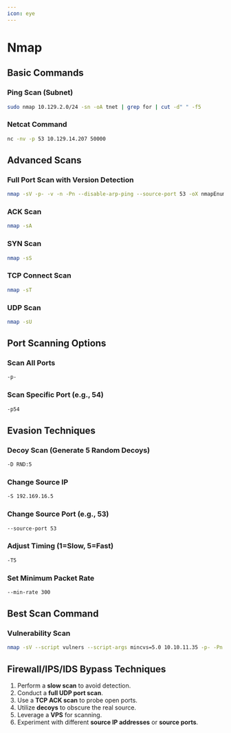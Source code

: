 ```yaml
---
icon: eye
---
```


# Nmap

## **Basic Commands**

### **Ping Scan (Subnet)**

```bash
sudo nmap 10.129.2.0/24 -sn -oA tnet | grep for | cut -d" " -f5
```

### **Netcat Command**

```bash
nc -nv -p 53 10.129.14.207 50000
```

## **Advanced Scans**

### **Full Port Scan with Version Detection**

```bash
nmap -sV -p- -v -n -Pn --disable-arp-ping --source-port 53 -oX nmapEnumHardfff.xml 10.129.14.207 --min-rate 400
```

### **ACK Scan**

```bash
nmap -sA
```

### **SYN Scan**

```bash
nmap -sS
```

### **TCP Connect Scan**

```bash
nmap -sT
```

### **UDP Scan**

```bash
nmap -sU
```

## **Port Scanning Options**

### **Scan All Ports**

```bash
-p-
```

### **Scan Specific Port (e.g., 54)**

```bash
-p54
```

## **Evasion Techniques**

### **Decoy Scan (Generate 5 Random Decoys)**

```bash
-D RND:5
```

### **Change Source IP**

```bash
-S 192.169.16.5
```

### **Change Source Port (e.g., 53)**

```bash
--source-port 53
```

### **Adjust Timing (1=Slow, 5=Fast)**

```bash
-T5
```

### **Set Minimum Packet Rate**

```bash
--min-rate 300
```

## **Best Scan Command**

### **Vulnerability Scan**

```bash
nmap -sV --script vulners --script-args mincvs=5.0 10.10.11.35 -p- -Pn -n --disable-arp-ping
```

## **Firewall/IPS/IDS Bypass Techniques**

1. Perform a **slow scan** to avoid detection.
2. Conduct a **full UDP port scan**.
3. Use a **TCP ACK scan** to probe open ports.
4. Utilize **decoys** to obscure the real source.
5. Leverage a **VPS** for scanning.
6. Experiment with different **source IP addresses** or **source ports**.
